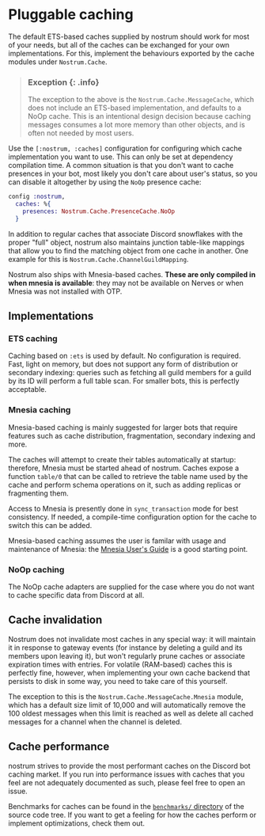 # Pluggable caching

The default ETS-based caches supplied by nostrum should work for most of your
needs, but all of the caches can be exchanged for your own implementations. For
this, implement the behaviours exported by the cache modules under
`Nostrum.Cache`.

> ### Exception {: .info}
>
> The exception to the above is the `Nostrum.Cache.MessageCache`, which does not
> include an ETS-based implementation, and defaults to a NoOp cache. This is
> an intentional design decision because caching messages consumes a
> lot more memory than other objects, and is often not needed by most users.

Use the `[:nostrum, :caches]` configuration for configuring which cache
implementation you want to use. This can only be set at dependency compilation
time. A common situation is that you don't want to cache presences in your bot,
most likely you don't care about user's status, so you can disable it altogether
by using the `NoOp` presence cache:

```elixir
config :nostrum,
  caches: %{
    presences: Nostrum.Cache.PresenceCache.NoOp
  }
```

In addition to regular caches that associate Discord snowflakes with the proper
"full" object, nostrum also maintains junction table-like mappings that allow
you to find the matching object from one cache in another. One example for this
is `Nostrum.Cache.ChannelGuildMapping`.

Nostrum also ships with Mnesia-based caches. **These are only compiled in when
mnesia is available**: they may not be available on Nerves or when Mnesia was
not installed with OTP.

## Implementations

### ETS caching

Caching based on `:ets` is used by default. No configuration is required. Fast,
light on memory, but does not support any form of distribution or secondary
indexing: queries such as fetching all guild members for a guild by its ID will
perform a full table scan. For smaller bots, this is perfectly acceptable.


### Mnesia caching

Mnesia-based caching is mainly suggested for larger bots that require
features such as cache distribution, fragmentation, secondary indexing and more.

The caches will attempt to create their tables automatically at startup:
therefore, Mnesia must be started ahead of nostrum. Caches expose a function
`table/0` that can be called to retrieve the table name used by the cache and
perform schema operations on it, such as adding replicas or fragmenting them.

<!-- From 1.0, add the following: Any future schema migrations that nostrum
needs to perform will be automatically performed at cache startup. -->

Access to Mnesia is presently done in `sync_transaction` mode for best
consistency. If needed, a compile-time configuration option for the cache to
switch this can be added.

Mnesia-based caching assumes the user is familar with usage and
maintenance of Mnesia: the [Mnesia User's
Guide](https://www.erlang.org/doc/apps/mnesia/mnesia_chap1.html) is a good
starting point.


### NoOp caching

The NoOp cache adapters are supplied for the case where you do not want to cache
specific data from Discord at all.

## Cache invalidation

Nostrum does not invalidate most caches in any special way: it will maintain it in
response to gateway events (for instance by deleting a guild and its members
upon leaving it), but won't regularly prune caches or associate expiration times
with entries. For volatile (RAM-based) caches this is perfectly fine, however,
when implementing your own cache backend that persists to disk in some way, you
need to take care of this yourself.

The exception to this is the `Nostrum.Cache.MessageCache.Mnesia` module, which has a
default size limit of 10,000 and will automatically remove the 100 oldest
messages when this limit is reached as well as delete all cached messages for a
channel when the channel is deleted.


## Cache performance

nostrum strives to provide the most performant caches on the Discord bot caching
market. If you run into performance issues with caches that you feel are not
adequately documented as such, please feel free to open an issue.

Benchmarks for caches can be found in the [`benchmarks/`
directory](https://github.com/Kraigie/nostrum/tree/master/benchmarks) of the
source code tree. If you want to get a feeling for how the caches perform or
implement optimizations, check them out.
